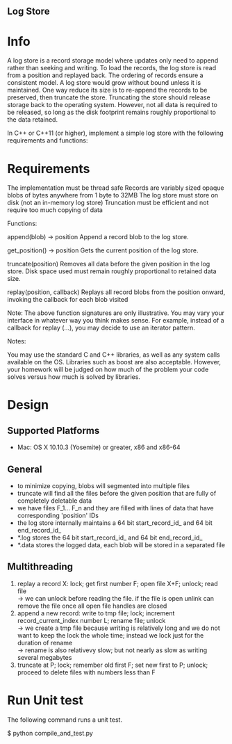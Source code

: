 ## Log Store

# Info
A log store is a record storage model where updates only need to append rather than seeking and writing. To load the records, the log store is read from a position and replayed back. The ordering of records ensure a consistent model. A log store would grow without bound unless it is maintained. One way reduce its size is to re-append the records to be preserved, then truncate the store. Truncating the store should release storage back to the operating system. However, not all data is required to be released, so long as the disk footprint remains roughly proportional to the data retained.

In C++ or C++11 (or higher), implement a simple log store with the following requirements and functions:

# Requirements

The implementation must be thread safe
Records are variably sized opaque blobs of bytes anywhere from 1 byte to 32MB
The log store must store on disk (not an in-memory log store)
Truncation must be efficient and not require too much copying of data

Functions:

  append(blob) -> position
    Append a record blob to the log store.

  get_position() -> position
    Gets the current position of the log store.

  truncate(position)
    Removes all data before the given position in the log store. Disk space used must remain roughly proportional to retained data size.

  replay(position, callback)
    Replays all record blobs from the position onward, invoking the callback for each blob visited

Note: The above function signatures are only illustrative. You may vary your interface in whatever way you think makes sense. For example, instead of a callback for replay (...), you may decide to use an iterator pattern.

Notes:

You may use the standard C and C++ libraries, as well as any system calls available on the OS. Libraries such as boost are also acceptable. However, your homework will be judged on how much of the problem your code solves versus how much is solved by libraries.

# Design

## Supported Platforms
- Mac: OS X 10.10.3 (Yosemite) or greater, x86 and x86-64

## General
- to minimize copying, blobs will segmented into multiple files
- truncate will find all the files before the given position that are fully of completely deletable data
- we have files F_1... F_n and they are filled with lines of data that have corresponding 'position' IDs
- the log store internally maintains a 64 bit start_record_id_ and 64 bit end_record_id_
- *.log stores the 64 bit start_record_id_ and 64 bit end_record_id_
- *.data stores the logged data, each blob will be stored in a separated file

## Multithreading
  1. replay a record X: lock; get first number F; open file X+F; unlock; read file <br>
  -> we can unlock before reading the file. if the file is open unlink can remove the file once all open file handles are closed 
  2. append a new record: write to tmp file; lock; increment record_current_index number L; rename file; unlock <br>
  -> we create a tmp file because writing is relatively long and we do not want to keep the lock the whole time; instead we lock just for the duration of rename <br>
  -> rename is also relativevy slow; but not nearly as slow as writing several megabytes
  3. truncate at P; lock; remember old first F; set new first to P; unlock; proceed to delete files with numbers less than F

# Run Unit test
The following command runs a unit test.

$ python compile_and_test.py